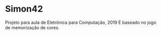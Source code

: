 # Simon42

Projeto para aula de Eletrônica para Computação, 2019
É baseado no jogo de memorização de cores.

